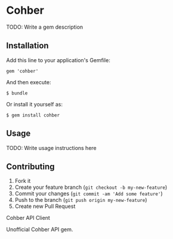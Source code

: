 # Cohber

TODO: Write a gem description

## Installation

Add this line to your application's Gemfile:

    gem 'cohber'

And then execute:

    $ bundle

Or install it yourself as:

    $ gem install cohber

## Usage

TODO: Write usage instructions here

## Contributing

1. Fork it
2. Create your feature branch (`git checkout -b my-new-feature`)
3. Commit your changes (`git commit -am 'Add some feature'`)
4. Push to the branch (`git push origin my-new-feature`)
5. Create new Pull Request

Cohber API Client

Unofficial Cohber API gem.
